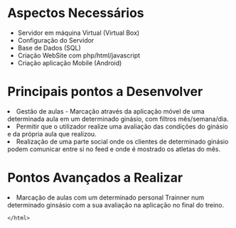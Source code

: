 <html>


<h1>Aspectos Necessários</h1>

<ul>
  <li>Servidor em máquina Virtual (Virtual Box)</li>
  <li>Configuração do Servidor </li>
  <li>Base de Dados (SQL)</li>
  <li>Criação WebSite com php/html/javascript</li>
  <li>Criação aplicação Mobile (Android)</li>
  
</ul>


<h1>Principais pontos a Desenvolver </h1>
	<li> Gestão de aulas - Marcação através da aplicação móvel de uma determinada aula em um determinado ginásio, com filtros mês/semana/dia. </li>
	<li> Permitir que o utilizador realize uma avaliação das condições do ginásio e da própria aula que realizou. </li>
	<li> Realização de uma parte social onde os clientes de determinado ginásio podem comunicar entre si no feed e onde é mostrado os atletas do mês. </li>

	
<h1>Pontos Avançados a Realizar</h1>	
	<li>Marcação de aulas com um determinado personal Trainner num determinado ginsásio com a sua avaliação na aplicação no final do treino.</li>
	
	
	</html>

